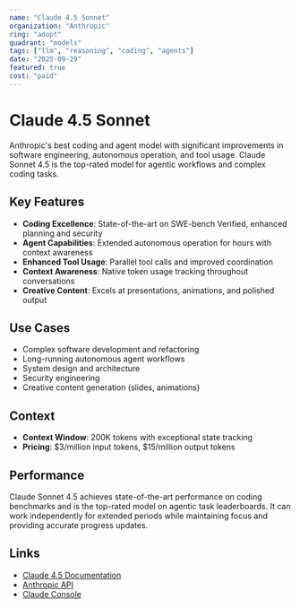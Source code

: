```yaml
---
name: "Claude 4.5 Sonnet"
organization: "Anthropic"
ring: "adopt"
quadrant: "models"
tags: ["llm", "reasoning", "coding", "agents"]
date: "2025-09-29"
featured: true
cost: "paid"
---
```


# Claude 4.5 Sonnet

Anthropic's best coding and agent model with significant improvements in software engineering, autonomous operation, and tool usage. Claude Sonnet 4.5 is the top-rated model for agentic workflows and complex coding tasks.

## Key Features
- **Coding Excellence**: State-of-the-art on SWE-bench Verified, enhanced planning and security
- **Agent Capabilities**: Extended autonomous operation for hours with context awareness
- **Enhanced Tool Usage**: Parallel tool calls and improved coordination
- **Context Awareness**: Native token usage tracking throughout conversations
- **Creative Content**: Excels at presentations, animations, and polished output

## Use Cases
- Complex software development and refactoring
- Long-running autonomous agent workflows
- System design and architecture
- Security engineering
- Creative content generation (slides, animations)

## Context
- **Context Window**: 200K tokens with exceptional state tracking
- **Pricing**: $3/million input tokens, $15/million output tokens

## Performance
Claude Sonnet 4.5 achieves state-of-the-art performance on coding benchmarks and is the top-rated model on agentic task leaderboards. It can work independently for extended periods while maintaining focus and providing accurate progress updates.

## Links
- [Claude 4.5 Documentation](https://docs.claude.com/en/docs/about-claude/models/whats-new-claude-4-5)
- [Anthropic API](https://www.anthropic.com/)
- [Claude Console](https://console.anthropic.com/)
